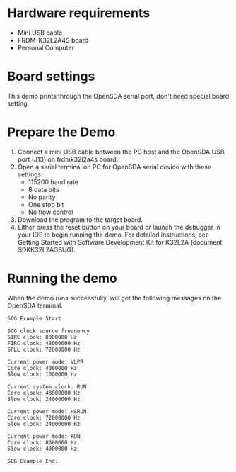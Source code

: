 Hardware requirements
=====================
- Mini USB cable
- FRDM-K32L2A4S board
- Personal Computer

Board settings
==============
This demo prints through the OpenSDA serial port, don't need special board setting.

Prepare the Demo
================
1. Connect a mini USB cable between the PC host and the OpenSDA USB port (J13) on frdmk32l2a4s board.
2. Open a serial terminal on PC for OpenSDA serial device with these settings:
   - 115200 baud rate
   - 8 data bits
   - No parity
   - One stop bit
   - No flow control
3. Download the program to the target board.
4. Either press the reset button on your board or launch the debugger in your IDE to begin running
   the demo. For detailed instructions, see Getting Started with Software Development Kit for
   K32L2A (document SDKK32L2AGSUG).

Running the demo
================
When the demo runs successfully, will get the following messages on the OpenSDA terminal.

~~~~~~~~~~~~~~~~~~~~~~~~~~~
SCG Example Start

SCG clock source frequency
SIRC clock: 8000000 Hz
FIRC clock: 48000000 Hz
SPLL clock: 72000000 Hz

Current power mode: VLPR
Core clock: 4000000 Hz
Slow clock: 1000000 Hz

Current system clock: RUN
Core clock: 48000000 Hz
Slow clock: 24000000 Hz

Current power mode: HSRUN
Core clock: 72000000 Hz
Slow clock: 24000000 Hz

Current power mode: RUN
Core clock: 8000000 Hz
Slow clock: 4000000 Hz

SCG Example End.
~~~~~~~~~~~~~~~~~~~~~~~~~~~